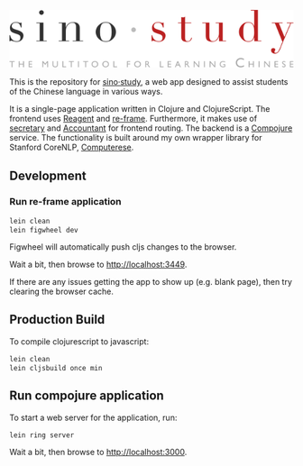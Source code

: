 ![sino·study](./resources/public/img/logo_min.svg)

This is the repository for [sino·study](https://sino.study), 
a web app designed to assist students of the Chinese language in various ways.

It is a single-page application written in Clojure and ClojureScript.
The frontend uses [Reagent](https://github.com/reagent-project/reagent) 
and [re-frame](https://github.com/Day8/re-frame).
Furthermore, it makes use of [secretary](https://github.com/gf3/secretary) 
and [Accountant](https://github.com/venantius/accountant) for frontend routing.
The backend is a [Compojure](https://github.com/weavejester/compojure) service.
The functionality is built around my own wrapper library for Stanford CoreNLP,
[Computerese](https://github.com/simongray/Computerese).

## Development

### Run re-frame application
```
lein clean
lein figwheel dev
```

Figwheel will automatically push cljs changes to the browser.

Wait a bit, then browse to [http://localhost:3449](http://localhost:3449).

If there are any issues getting the app to show up (e.g. blank page), 
then try clearing the browser cache.

## Production Build
To compile clojurescript to javascript:

```
lein clean
lein cljsbuild once min
```
## Run compojure application
To start a web server for the application, run:

````
lein ring server
````
Wait a bit, then browse to [http://localhost:3000](http://localhost:3000).
